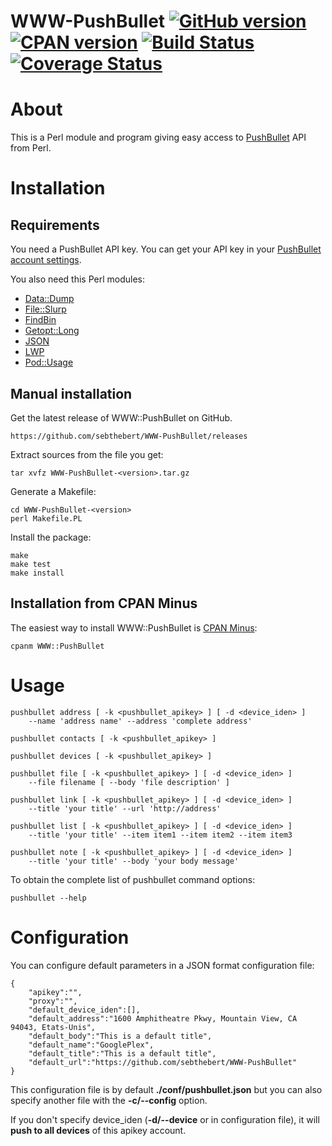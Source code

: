 # WWW-PushBullet [![GitHub version](https://badge.fury.io/gh/sebthebert%2FWWW-PushBullet.svg)](http://badge.fury.io/gh/sebthebert%2FWWW-PushBullet) [![CPAN version](https://badge.fury.io/pl/WWW-PushBullet.svg)](http://badge.fury.io/pl/WWW-PushBullet) [![Build Status](https://secure.travis-ci.org/sebthebert/WWW-PushBullet.png?branch=master)](http://travis-ci.org/sebthebert/WWW-PushBullet) [![Coverage Status](https://coveralls.io/repos/sebthebert/WWW-PushBullet/badge.png)](https://coveralls.io/r/sebthebert/WWW-PushBullet)

# About

This is a Perl module and program giving easy access to [PushBullet](https://www.pushbullet.com/) API from Perl.


# Installation

## Requirements

You need a PushBullet API key. 
You can get your API key in your [PushBullet account settings](https://www.pushbullet.com/account).

You also need this Perl modules:

  * [Data::Dump](https://metacpan.org/release/Data-Dump)
  * [File::Slurp](https://metacpan.org/release/File-Slurp)
  * [FindBin](https://metacpan.org/pod/FindBin)
  * [Getopt::Long](https://metacpan.org/release/Getopt-Long)
  * [JSON](https://metacpan.org/release/JSON)
  * [LWP](https://metacpan.org/release/libwww-perl)
  * [Pod::Usage](https://metacpan.org/release/Pod-Usage)

## Manual installation

Get the latest release of WWW::PushBullet on GitHub.

    https://github.com/sebthebert/WWW-PushBullet/releases
    
Extract sources from the file you get:

    tar xvfz WWW-PushBullet-<version>.tar.gz
    
Generate a Makefile:

    cd WWW-PushBullet-<version>
    perl Makefile.PL 

Install the package:
    
    make
    make test
    make install

## Installation from CPAN Minus

The easiest way to install WWW::PushBullet is [CPAN Minus](https://github.com/miyagawa/cpanminus):

    cpanm WWW::PushBullet


# Usage

    pushbullet address [ -k <pushbullet_apikey> ] [ -d <device_iden> ]
        --name 'address name' --address 'complete address'
    
    pushbullet contacts [ -k <pushbullet_apikey> ]
    
    pushbullet devices [ -k <pushbullet_apikey> ]
    
    pushbullet file [ -k <pushbullet_apikey> ] [ -d <device_iden> ] 
        --file filename [ --body 'file description' ]
    
    pushbullet link [ -k <pushbullet_apikey> ] [ -d <device_iden> ]
        --title 'your title' --url 'http://address'
    
    pushbullet list [ -k <pushbullet_apikey> ] [ -d <device_iden> ]
        --title 'your title' --item item1 --item item2 --item item3
    
    pushbullet note [ -k <pushbullet_apikey> ] [ -d <device_iden> ]
        --title 'your title' --body 'your body message'

To obtain the complete list of pushbullet command options:

    pushbullet --help


# Configuration

You can configure default parameters in a JSON format configuration file:

    {
        "apikey":"",
        "proxy":"",
        "default_device_iden":[],
        "default_address":"1600 Amphitheatre Pkwy, Mountain View, CA 94043, Etats-Unis",
        "default_body":"This is a default title",
        "default_name":"GooglePlex",
        "default_title":"This is a default title",
        "default_url":"https://github.com/sebthebert/WWW-PushBullet"
    }

This configuration file is by default **./conf/pushbullet.json** but you can also specify another file with the **-c/--config** option.

If you don't specify device_iden (**-d/--device** or in configuration file), it will **push to all devices** of this apikey account.
